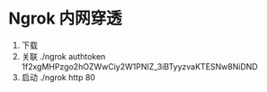 # Ngrok 内网穿透

1. 下载
2. 关联 ./ngrok authtoken 1f2xgMHPzgo2hOZWwCiy2W1PNIZ_3iBTyyzvaKTESNw8NiDND
3. 启动 ./ngrok http 80

